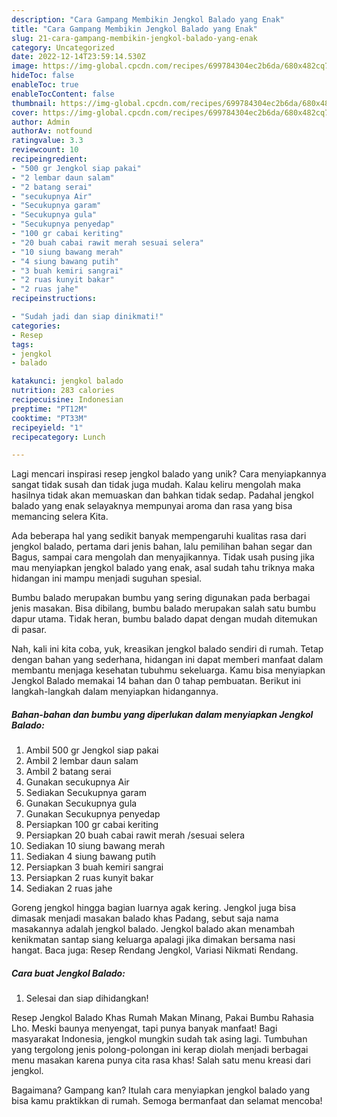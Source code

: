 ```yaml
---
description: "Cara Gampang Membikin Jengkol Balado yang Enak"
title: "Cara Gampang Membikin Jengkol Balado yang Enak"
slug: 21-cara-gampang-membikin-jengkol-balado-yang-enak
category: Uncategorized
date: 2022-12-14T23:59:14.530Z
image: https://img-global.cpcdn.com/recipes/699784304ec2b6da/680x482cq70/jengkol-balado-foto-resep-utama.jpg
hideToc: false
enableToc: true
enableTocContent: false
thumbnail: https://img-global.cpcdn.com/recipes/699784304ec2b6da/680x482cq70/jengkol-balado-foto-resep-utama.jpg
cover: https://img-global.cpcdn.com/recipes/699784304ec2b6da/680x482cq70/jengkol-balado-foto-resep-utama.jpg
author: Admin
authorAv: notfound
ratingvalue: 3.3
reviewcount: 10
recipeingredient:
- "500 gr Jengkol siap pakai"
- "2 lembar daun salam"
- "2 batang serai"
- "secukupnya Air"
- "Secukupnya garam"
- "Secukupnya gula"
- "Secukupnya penyedap"
- "100 gr cabai keriting"
- "20 buah cabai rawit merah sesuai selera"
- "10 siung bawang merah"
- "4 siung bawang putih"
- "3 buah kemiri sangrai"
- "2 ruas kunyit bakar"
- "2 ruas jahe"
recipeinstructions:

- "Sudah jadi dan siap dinikmati!"
categories:
- Resep
tags:
- jengkol
- balado

katakunci: jengkol balado 
nutrition: 283 calories
recipecuisine: Indonesian
preptime: "PT12M"
cooktime: "PT33M"
recipeyield: "1"
recipecategory: Lunch

---
```





Lagi mencari inspirasi resep jengkol balado yang unik? Cara menyiapkannya sangat tidak susah dan tidak juga mudah. Kalau keliru mengolah maka hasilnya tidak akan memuaskan dan bahkan tidak sedap. Padahal jengkol balado yang enak selayaknya mempunyai aroma dan rasa yang bisa memancing selera Kita.





Ada beberapa hal yang sedikit banyak mempengaruhi kualitas rasa dari jengkol balado, pertama dari jenis bahan, lalu pemilihan bahan segar dan Bagus, sampai cara mengolah dan menyajikannya. Tidak usah pusing jika mau menyiapkan jengkol balado yang enak,      asal sudah tahu triknya maka hidangan ini mampu menjadi suguhan spesial.














Bumbu balado merupakan bumbu yang sering digunakan pada berbagai jenis masakan. Bisa dibilang, bumbu balado merupakan salah satu bumbu dapur utama. Tidak heran, bumbu balado dapat dengan mudah ditemukan di pasar.






Nah, kali ini kita coba, yuk, kreasikan jengkol balado sendiri di rumah. Tetap dengan bahan yang sederhana, hidangan ini dapat memberi manfaat dalam membantu menjaga kesehatan tubuhmu sekeluarga. Kamu bisa menyiapkan Jengkol Balado memakai 14 bahan dan 0 tahap pembuatan. Berikut ini langkah-langkah dalam menyiapkan hidangannya.

<!--inarticleads1-->

##### Bahan-bahan dan bumbu yang diperlukan dalam menyiapkan Jengkol Balado:

1. Ambil 500 gr Jengkol siap pakai
1. Ambil 2 lembar daun salam
1. Ambil 2 batang serai
1. Gunakan secukupnya Air
1. Sediakan Secukupnya garam
1. Gunakan Secukupnya gula
1. Gunakan Secukupnya penyedap
1. Persiapkan 100 gr cabai keriting
1. Persiapkan 20 buah cabai rawit merah /sesuai selera
1. Sediakan 10 siung bawang merah
1. Sediakan 4 siung bawang putih
1. Persiapkan 3 buah kemiri sangrai
1. Persiapkan 2 ruas kunyit bakar
1. Sediakan 2 ruas jahe


Goreng jengkol hingga bagian luarnya agak kering. Jengkol juga bisa dimasak menjadi masakan balado khas Padang, sebut saja nama masakannya adalah jengkol balado. Jengkol balado akan menambah kenikmatan santap siang keluarga apalagi jika dimakan bersama nasi hangat. Baca juga: Resep Rendang Jengkol, Variasi Nikmati Rendang. 

<!--inarticleads2-->

##### Cara buat Jengkol Balado:


1. Selesai dan siap dihidangkan!

Resep Jengkol Balado Khas Rumah Makan Minang, Pakai Bumbu Rahasia Lho. Meski baunya menyengat, tapi punya banyak manfaat! Bagi masyarakat Indonesia, jengkol mungkin sudah tak asing lagi. Tumbuhan yang tergolong jenis polong-polongan ini kerap diolah menjadi berbagai menu masakan karena punya cita rasa khas! Salah satu menu kreasi dari jengkol. 

Bagaimana? Gampang kan? Itulah cara menyiapkan jengkol balado yang bisa kamu praktikkan di rumah. Semoga bermanfaat dan selamat mencoba!
